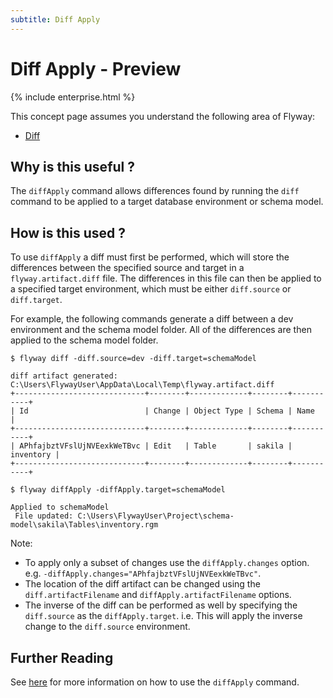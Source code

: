 ```yaml
---
subtitle: Diff Apply
---
```

# Diff Apply - Preview

{% include enterprise.html %}

This concept page assumes you understand the following area of Flyway:
 - [Diff](<Concepts/Diff concept>)

## Why is this useful ?
The `diffApply` command allows differences found by running the `diff` command to be applied to a target database environment or schema model.

## How is this used ?
To use `diffApply` a diff must first be performed, which will store the differences between the specified source and target in a `flyway.artifact.diff` file.
The differences in this file can then be applied to a specified target environment, which must be either `diff.source` or `diff.target`.

For example, the following commands generate a diff between a dev environment and the schema model folder.
All of the differences are then applied to the schema model folder.
```
$ flyway diff -diff.source=dev -diff.target=schemaModel

diff artifact generated: C:\Users\FlywayUser\AppData\Local\Temp\flyway.artifact.diff
+-----------------------------+--------+-------------+--------+-----------+
| Id                          | Change | Object Type | Schema | Name      |
+-----------------------------+--------+-------------+--------+-----------+
| APhfajbztVFslUjNVEexkWeTBvc | Edit   | Table       | sakila | inventory |
+-----------------------------+--------+-------------+--------+-----------+

$ flyway diffApply -diffApply.target=schemaModel

Applied to schemaModel
 File updated: C:\Users\FlywayUser\Project\schema-model\sakila\Tables\inventory.rgm
```

 Note:
 - To apply only a subset of changes use the `diffApply.changes` option. e.g. `-diffApply.changes="APhfajbztVFslUjNVEexkWeTBvc"`.
 - The location of the diff artifact can be changed using the `diff.artifactFilename` and `diffApply.artifactFilename` options.
 - The inverse of the diff can be performed as well by specifying the `diff.source` as the `diffApply.target`. i.e. This will apply the inverse change to the `diff.source` environment.

## Further Reading
See [here](<Usage/Command-line/Command-line - diffApply>) for more information on how to use the `diffApply` command.